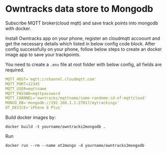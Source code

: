 # Owntracks data store to Mongodb

Subscribe MQTT broker(cloud mqtt) and save track points into mongodb with docker.

Install Owntracks app on your phone, register an cloudmqtt accoount and get the necessary details which listed in below config code block. After config successfully on your phone, follow below steps to create an docker image app to save your trackpoints.

You need to create a `.env` file at root folder with below config, all fields are required.

``` yml
MQTT_HOST='mqtt://channel.cloudmqtt.com'
MQTT_PORT=12345
MQTT_USER=mqttname
MQTT_PASSWD=mqttpassword
MQTT_CHANNEL='owntracks/mqttname/some-randome-id-of-mqttcloud'
MONGO_DB='mongodb://192.168.1.1:27017/mytrackings'
OT_DEVICE='iPhone 8 Plus'
```

Build docker images by:

`docker build -t yourname/owntracks2mongodb .`

Run

`docker run --rm --name ot2mongo -d yourname/owntracks2mongodb`